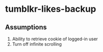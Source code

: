 # tumblkr-likes-backup

## Assumptions
1. Ability to retrieve cookie of logged-in user
2. Turn off infinite scrolling
 